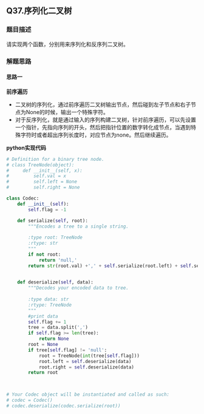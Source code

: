 ## Q37.序列化二叉树
### 题目描述
请实现两个函数，分别用来序列化和反序列二叉树。
### 解题思路
#### 思路一
**前序遍历**
- 二叉树的序列化，通过前序遍历二叉树输出节点，然后碰到左子节点和右子节点为None的时候，输出一个特殊字符。
- 对于反序列化，就是通过输入的序列构建二叉树，针对前序遍历，可以先设置一个指针，先指向序列的开头，然后把指针位置的数字转化成节点，当遇到特殊字符时或者超出序列长度时，对应节点为none。然后继续遍历。

**python实现代码**
```python
# Definition for a binary tree node.
# class TreeNode(object):
#     def __init__(self, x):
#         self.val = x
#         self.left = None
#         self.right = None

class Codec:
    def __init__(self):
        self.flag = -1

    def serialize(self, root):
        """Encodes a tree to a single string.
        
        :type root: TreeNode
        :rtype: str
        """
        if not root:
            return 'null,'
        return str(root.val) +',' + self.serialize(root.left) + self.serialize(root.right)
        

    def deserialize(self, data):
        """Decodes your encoded data to tree.
        
        :type data: str
        :rtype: TreeNode
        """
        #print data
        self.flag += 1
        tree = data.split(',')
        if self.flag >= len(tree):
            return None
        root = None
        if tree[self.flag] != 'null':
            root = TreeNode(int(tree[self.flag]))
            root.left = self.deserialize(data)
            root.right = self.deserialize(data)
        return root

        

# Your Codec object will be instantiated and called as such:
# codec = Codec()
# codec.deserialize(codec.serialize(root))
```

